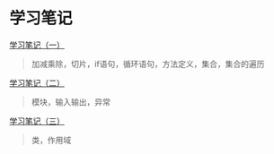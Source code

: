 # 学习笔记
[学习笔记（一）](https://nbviewer.jupyter.org/github/sevendark/notebook/blob/master/python/base_study_1.ipynb)
>加减乘除，切片，if语句，循环语句，方法定义，集合，集合的遍历


[学习笔记（二）](https://nbviewer.jupyter.org/github/sevendark/notebook/blob/master/python/base_study_2.ipynb)
>模块，输入输出，异常


[学习笔记（三）](https://nbviewer.jupyter.org/github/sevendark/notebook/blob/master/python/base_study_3.ipynb)
>类，作用域